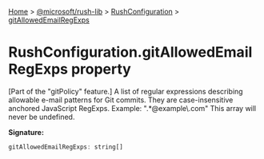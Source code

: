 [Home](./index) &gt; [@microsoft/rush-lib](rush-lib.md) &gt; [RushConfiguration](rush-lib.rushconfiguration.md) &gt; [gitAllowedEmailRegExps](rush-lib.rushconfiguration.gitallowedemailregexps.md)

# RushConfiguration.gitAllowedEmailRegExps property

\[Part of the "gitPolicy" feature.\] A list of regular expressions describing allowable e-mail patterns for Git commits. They are case-insensitive anchored JavaScript RegExps. Example: ".\*@example\\.com" This array will never be undefined.

**Signature:**
```javascript
gitAllowedEmailRegExps: string[]
```
